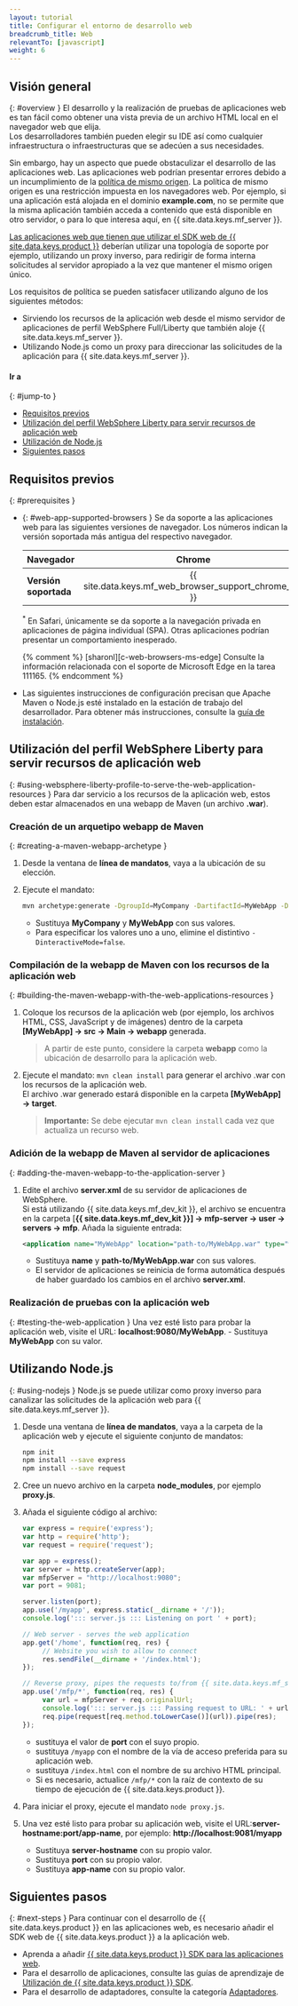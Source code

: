```yaml
---
layout: tutorial
title: Configurar el entorno de desarrollo web
breadcrumb_title: Web
relevantTo: [javascript]
weight: 6
---
```

<!-- NLS_CHARSET=UTF-8 -->
## Visión general
{: #overview }
El desarrollo y la realización de pruebas de aplicaciones web es tan fácil como obtener una vista previa de un archivo HTML local en el navegador web que elija.  
Los desarrolladores también pueden elegir su IDE así como cualquier infraestructura o infraestructuras que se adecúen a sus necesidades.

Sin embargo, hay un aspecto que puede obstaculizar el desarrollo de las aplicaciones web. Las aplicaciones web podrían presentar errores debido a un incumplimiento de la [política de mismo origen](https://developer.mozilla.org/en-US/docs/Web/Security/Same-origin_policy). La política de mismo origen es una restricción impuesta en los navegadores web. Por ejemplo, si una aplicación está alojada en el dominio **example.com**, no se permite que la misma aplicación también acceda a contenido que está disponible en otro servidor, o para lo que interesa aquí, en {{ site.data.keys.mf_server }}.

[Las aplicaciones web que tienen que utilizar el SDK web de {{ site.data.keys.product }}](../../../application-development/sdk/web) deberían utilizar una topología de soporte por ejemplo, utilizando un proxy inverso, para redirigir de forma interna solicitudes al servidor apropiado a la vez que mantener el mismo origen único.

Los requisitos de política se pueden satisfacer utilizando alguno de los siguientes métodos:

- Sirviendo los recursos de la aplicación web desde el mismo servidor de aplicaciones de perfil WebSphere Full/Liberty que también aloje {{ site.data.keys.mf_server }}.
- Utilizando Node.js como un proxy para direccionar las solicitudes de la aplicación para {{ site.data.keys.mf_server }}.

#### Ir a
{: #jump-to }
- [Requisitos previos](#prerequisites)
- [Utilización del perfil WebSphere Liberty para servir recursos de aplicación web](#using-websphere-liberty-profile-to-serve-the-web-application-resources)
- [Utilización de Node.js](#using-nodejs)
- [Siguientes pasos](#next-steps)

## Requisitos previos
{: #prerequisites }
-   {: #web-app-supported-browsers }
    Se da soporte a las aplicaciones web para las siguientes versiones de navegador. Los números indican la versión soportada más antigua del respectivo navegador.

    | Navegador               | Chrome   | Safari<sup>*</sup>   | Internet Explorer   | Firefox   | Navegador Android   |
    |-----------------------|:--------:|:--------------------:|:-------------------:|:---------:|:-----------------:|
    | **Versión soportada** |  {{ site.data.keys.mf_web_browser_support_chrome_ver }} | {{ site.data.keys.mf_web_browser_support_safari_ver }} | {{ site.data.keys.mf_web_browser_support_ie_ver }} | {{ site.data.keys.mf_web_browser_support_firefox_ver }} | {{ site.data.keys.mf_web_browser_support_android_ver }}  |

    <sup>*</sup> En Safari, únicamente se da soporte a la navegación privada en aplicaciones de página individual (SPA). Otras aplicaciones podrían presentar un comportamiento inesperado.

    {% comment %} [sharonl][c-web-browsers-ms-edge] Consulte la información relacionada con el soporte de Microsoft Edge en la tarea 111165. {% endcomment %}

-   Las siguientes instrucciones de configuración precisan que Apache Maven o Node.js esté instalado en la estación de trabajo del desarrollador. Para obtener más instrucciones, consulte la [guía de instalación](../mobilefirst/installation-guide/).

## Utilización del perfil WebSphere Liberty para servir recursos de aplicación web
{: #using-websphere-liberty-profile-to-serve-the-web-application-resources }
Para dar servicio a los recursos de la aplicación web, estos deben estar almacenados en una webapp de Maven (un archivo **.war**).

### Creación de un arquetipo webapp de Maven
{: #creating-a-maven-webapp-archetype }
1. Desde la ventana de **línea de mandatos**, vaya a la ubicación de su elección.
2. Ejecute el mandato:

   ```bash
   mvn archetype:generate -DgroupId=MyCompany -DartifactId=MyWebApp -DarchetypeArtifactId=maven-archetype-webapp -DinteractiveMode=false
   ```
    - Sustituya **MyCompany** y **MyWebApp** con sus valores.
    - Para especificar los valores uno a uno, elimine el distintivo `-DinteractiveMode=false`.

### Compilación de la webapp de Maven con los recursos de la aplicación web 
{: #building-the-maven-webapp-with-the-web-applications-resources }
1. Coloque los recursos de la aplicación web (por ejemplo, los archivos HTML, CSS, JavaScript y de imágenes) dentro de la carpeta **[MyWebApp] → src → Main → webapp** generada.

    > A partir de este punto, considere la carpeta **webapp** como la ubicación de desarrollo para la aplicación web.

2. Ejecute el mandato: `mvn clean install` para generar el archivo .war con los recursos de la aplicación web.  
   El archivo .war generado estará disponible en la carpeta **[MyWebApp] → target**.
   
    > <span class="glyphicon glyphicon-exclamation-sign" aria-hidden="true"></span> **Importante:** Se debe ejecutar `mvn clean install` cada vez que actualiza un recurso web.

### Adición de la webapp de Maven al servidor de aplicaciones
{: #adding-the-maven-webapp-to-the-application-server }
1. Edite el archivo **server.xml** de su servidor de aplicaciones de WebSphere.  
    Si está utilizando {{ site.data.keys.mf_dev_kit }}, el archivo se encuentra en la carpeta [**{{ site.data.keys.mf_dev_kit }}] → mfp-server → user → servers → mfp**. Añada la siguiente entrada:

   ```xml
   <application name="MyWebApp" location="path-to/MyWebApp.war" type="war"></application>
   ```
    - Sustituya **name** y **path-to/MyWebApp.war** con sus valores.
    - El servidor de aplicaciones se reinicia de forma automática después de haber guardado los cambios en el archivo **server.xml**.  

### Realización de pruebas con la aplicación web
{: #testing-the-web-application }
Una vez esté listo para probar la aplicación web, visite el URL: **localhost:9080/MyWebApp**.
    - Sustituya **MyWebApp** con su valor.

## Utilizando Node.js
{: #using-nodejs }
Node.js se puede utilizar como proxy inverso para canalizar las solicitudes de la aplicación web para {{ site.data.keys.mf_server }}.

1. Desde una ventana de **línea de mandatos**, vaya a la carpeta de la aplicación web y ejecute el siguiente conjunto de mandatos: 

   ```bash
   npm init
   npm install --save express
   npm install --save request
   ```

2. Cree un nuevo archivo en la carpeta **node_modules**, por ejemplo **proxy.js**.
3. Añada el siguiente código al archivo:

   ```javascript
   var express = require('express');
   var http = require('http');
   var request = require('request');

   var app = express();
   var server = http.createServer(app);
   var mfpServer = "http://localhost:9080";
   var port = 9081;

   server.listen(port);
   app.use('/myapp', express.static(__dirname + '/'));
   console.log('::: server.js ::: Listening on port ' + port);

   // Web server - serves the web application
   app.get('/home', function(req, res) {
        // Website you wish to allow to connect
        res.sendFile(__dirname + '/index.html');
   });

   // Reverse proxy, pipes the requests to/from {{ site.data.keys.mf_server }}
   app.use('/mfp/*', function(req, res) {
        var url = mfpServer + req.originalUrl;
        console.log('::: server.js ::: Passing request to URL: ' + url);
        req.pipe(request[req.method.toLowerCase()](url)).pipe(res);
   });
   ```
    - sustituya el valor de **port** con el suyo propio.
    - sustituya `/myapp` con el nombre de la vía de acceso preferida para su aplicación web.
    - sustituya `/index.html` con el nombre de su archivo HTML principal.
    - Si es necesario, actualice `/mfp/*` con la raíz de contexto de su tiempo de ejecución de {{ site.data.keys.product }}.

4. Para iniciar el proxy, ejecute el mandato `node proxy.js`.
5. Una vez esté listo para probar su aplicación web, visite el URL:**server-hostname:port/app-name**, por ejemplo: **http://localhost:9081/myapp**
    - Sustituya **server-hostname** con su propio valor.
    - Sustituya **port** con su propio valor.
    - Sustituya **app-name** con su propio valor.

## Siguientes pasos
{: #next-steps }
Para continuar con el desarrollo de {{ site.data.keys.product }} en las aplicaciones web, es necesario añadir el SDK web de {{ site.data.keys.product }} a la aplicación web.

* Aprenda a añadir [{{ site.data.keys.product }} SDK para las aplicaciones web](../../../application-development/sdk/web/).
* Para el desarrollo de aplicaciones, consulte las guías de aprendizaje de [Utilización de {{ site.data.keys.product }} SDK](../../../application-development/).
* Para el desarrollo de adaptadores, consulte la categoría [Adaptadores](../../../adapters/).
